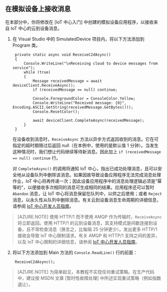 ## 在模拟设备上接收消息

在本部分中，你将修改在 [IoT 中心入门] 中创建的模拟设备应用程序，以接收来自 IoT 中心的云到设备消息。

1. 在 Visual Studio 中的 SimulatedDevice 项目内，将以下方法添加到 Program 类。

        private static async void ReceiveC2dAsync()
        {
            Console.WriteLine("\nReceiving cloud to device messages from service");
            while (true)
            {
                Message receivedMessage = await deviceClient.ReceiveAsync();
                if (receivedMessage == null) continue;

                Console.ForegroundColor = ConsoleColor.Yellow;
                Console.WriteLine("Received message: {0}", Encoding.ASCII.GetString(receivedMessage.GetBytes()));
                Console.ResetColor();

                await deviceClient.CompleteAsync(receivedMessage);
            }
        }

    在设备收到消息时，`ReceiveAsync` 方法以异步方式返回收到的消息。它在可指定的超时期限过后返回 null（在本例中，使用的是默认值 1 分钟）。当发生这种情况时，我们想让代码继续等待新消息。因此加上 `if (receivedMessage == null) continue` 行。

    对 `CompleteAsync()` 的调用将通知 IoT 中心，指出已成功处理消息，且可以安全地从设备队列中删除该消息。如果因故导致设备应用程序无法完成消息处理作业，IoT 中心将再传递一次；因此设备应用程序中的消息处理逻辑必须是“幂等的”，以便接收多次相同的消息可生成相同的结果。应用程序还可以暂时 `Abandon` 消息，让 IoT 中心将消息保留在队列中，以供之后使用；或者 `Reject` 消息，以永久性从队列中删除消息。有关云到设备消息生命周期的详细信息，请参阅 [IoT 中心开发人员指南][IoT Hub Developer Guide - C2D]。

> [AZURE.NOTE] 使用 HTTP/1 而不使用 AMQP 作为传输时，`ReceiveAsync` 将立即返回。使用 HTTP/1 的云到设备消息，其支持模式是间歇连接到设备，且不常检查消息（换言之，比每隔 25 分钟更少）。发出更多 HTTP/1 接收会导致 IoT 中心限制请求。有关 AMQP 和 HTTP/1 支持之间的差异，以及 IoT 中心限制的详细信息，请参阅 [IoT 中心开发人员指南][IoT Hub Developer Guide - C2D]。

2. 将以下方法添加到 Main 方法的 `Console.ReadLine()` 行的前面：

        ReceiveC2dAsync();

> [AZURE.NOTE] 为简单起见，本教程不实现任何重试策略。在生产代码中，建议按 MSDN 文章 [暂时性故障处理] 中所述实现重试策略（例如指数退让）。

<!-- Links -->
[IoT Hub Developer Guide - C2D]: /documentation/articles/iot-hub-devguide/#c2d

<!-- Images -->

<!---HONumber=Mooncake_0321_2016-->